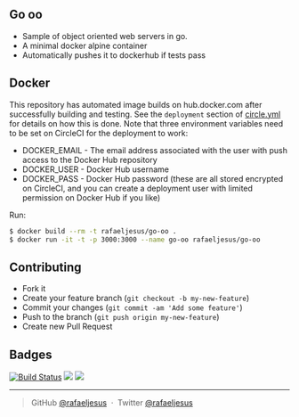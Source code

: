 ## Go oo

* Sample of object oriented web servers in go.
* A minimal docker alpine container
* Automatically pushes it to dockerhub if tests pass

## Docker
This repository has automated image builds on hub.docker.com after successfully building and testing. See the `deployment` section of [circle.yml](circle.yml) for details on how this is done. Note that three environment variables need to be set on CircleCI for the deployment to work:

  * DOCKER_EMAIL - The email address associated with the user with push access to the Docker Hub repository
  * DOCKER_USER - Docker Hub username
  * DOCKER_PASS - Docker Hub password (these are all stored encrypted on CircleCI, and you can create a deployment user with limited permission on Docker Hub if you like)

Run:
```bash
$ docker build --rm -t rafaeljesus/go-oo .
$ docker run -it -t -p 3000:3000 --name go-oo rafaeljesus/go-oo
```

## Contributing
- Fork it
- Create your feature branch (`git checkout -b my-new-feature`)
- Commit your changes (`git commit -am 'Add some feature'`)
- Push to the branch (`git push origin my-new-feature`)
- Create new Pull Request

## Badges

[![Build Status](https://circleci.com/gh/rafaeljesus/go-oo.svg?style=svg)](https://circleci.com/gh/rafaeljesus/go-oo)
[![](https://images.microbadger.com/badges/image/rafaeljesus/go-oo.svg)](https://microbadger.com/images/rafaeljesus/go-oo "Get your own image badge on microbadger.com")
[![](https://images.microbadger.com/badges/version/rafaeljesus/go-oo.svg)](https://microbadger.com/images/rafaeljesus/go-oo "Get your own version badge on microbadger.com")

---

> GitHub [@rafaeljesus](https://github.com/rafaeljesus) &nbsp;&middot;&nbsp;
> Twitter [@rafaeljesus](https://twitter.com/_jesus_rafael)
